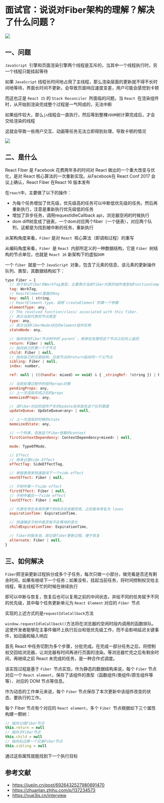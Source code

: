 # 面试官：说说对Fiber架构的理解？解决了什么问题？

 ![](https://static.vue-js.com/554da6d0-ed24-11eb-85f6-6fac77c0c9b3.png)


## 一、问题

`JavaScript `引擎和页面渲染引擎两个线程是互斥的，当其中一个线程执行时，另一个线程只能挂起等待

如果 `JavaScript` 线程长时间地占用了主线程，那么渲染层面的更新就不得不长时间地等待，界面长时间不更新，会导致页面响应速度变差，用户可能会感觉到卡顿

而这也正是 `React 15` 的 `Stack Reconciler `所面临的问题，当 `React `在渲染组件时，从开始到渲染完成整个过程是一气呵成的，无法中断

如果组件较大，那么`js`线程会一直执行，然后等到整棵`VDOM`树计算完成后，才会交给渲染的线程

这就会导致一些用户交互、动画等任务无法立即得到处理，导致卡顿的情况

 ![](https://static.vue-js.com/5eb3a850-ed24-11eb-ab90-d9ae814b240d.png)



## 二、是什么

React Fiber 是 Facebook 花费两年多的时间对 React 做出的一个重大改变与优化，是对 React 核心算法的一次重新实现。从Facebook在 React Conf 2017 会议上确认，React Fiber 在React 16 版本发布

在`react`中，主要做了以下的操作：

- 为每个任务增加了优先级，优先级高的任务可以中断低优先级的任务。然后再重新执行，注意是重新执行优先级低的任务
- 增加了异步任务，调用requestIdleCallback api，浏览器空闲的时候执行
- dom diff树变成了链表，一个dom对应两个fiber（一个链表），对应两个队列，这都是为找到被中断的任务，重新执行

从架构角度来看，`Fiber` 是对 `React `核心算法（即调和过程）的重写

从编码角度来看，`Fiber `是 `React `内部所定义的一种数据结构，它是 `Fiber `树结构的节点单位，也就是 `React 16` 新架构下的虚拟`DOM`

一个 `fiber `就是一个 `JavaScript `对象，包含了元素的信息、该元素的更新操作队列、类型，其数据结构如下：

```js
type Fiber = {
  // 用于标记fiber的WorkTag类型，主要表示当前fiber代表的组件类型如FunctionComponent、ClassComponent等
  tag: WorkTag,
  // ReactElement里面的key
  key: null | string,
  // ReactElement.type，调用`createElement`的第一个参数
  elementType: any,
  // The resolved function/class/ associated with this fiber.
  // 表示当前代表的节点类型
  type: any,
  // 表示当前FiberNode对应的element组件实例
  stateNode: any,

  // 指向他在Fiber节点树中的`parent`，用来在处理完这个节点之后向上返回
  return: Fiber | null,
  // 指向自己的第一个子节点
  child: Fiber | null,
  // 指向自己的兄弟结构，兄弟节点的return指向同一个父节点
  sibling: Fiber | null,
  index: number,

  ref: null | (((handle: mixed) => void) & { _stringRef: ?string }) | RefObject,

  // 当前处理过程中的组件props对象
  pendingProps: any,
  // 上一次渲染完成之后的props
  memoizedProps: any,

  // 该Fiber对应的组件产生的Update会存放在这个队列里面
  updateQueue: UpdateQueue<any> | null,

  // 上一次渲染的时候的state
  memoizedState: any,

  // 一个列表，存放这个Fiber依赖的context
  firstContextDependency: ContextDependency<mixed> | null,

  mode: TypeOfMode,

  // Effect
  // 用来记录Side Effect
  effectTag: SideEffectTag,

  // 单链表用来快速查找下一个side effect
  nextEffect: Fiber | null,

  // 子树中第一个side effect
  firstEffect: Fiber | null,
  // 子树中最后一个side effect
  lastEffect: Fiber | null,

  // 代表任务在未来的哪个时间点应该被完成，之后版本改名为 lanes
  expirationTime: ExpirationTime,

  // 快速确定子树中是否有不在等待的变化
  childExpirationTime: ExpirationTime,

  // fiber的版本池，即记录fiber更新过程，便于恢复
  alternate: Fiber | null,
}
```



## 三、如何解决

`Fiber`把渲染更新过程拆分成多个子任务，每次只做一小部分，做完看是否还有剩余时间，如果有继续下一个任务；如果没有，挂起当前任务，将时间控制权交给主线程，等主线程不忙的时候在继续执行

即可以中断与恢复，恢复后也可以复用之前的中间状态，并给不同的任务赋予不同的优先级，其中每个任务更新单元为 `React Element` 对应的 `Fiber `节点

实现的上述方式的是`requestIdleCallback`方法

`window.requestIdleCallback()`方法将在浏览器的空闲时段内调用的函数排队。这使开发者能够在主事件循环上执行后台和低优先级工作，而不会影响延迟关键事件，如动画和输入响应

首先 React 中任务切割为多个步骤，分批完成。在完成一部分任务之后，将控制权交回给浏览器，让浏览器有时间再进行页面的渲染。等浏览器忙完之后有剩余时间，再继续之前 React 未完成的任务，是一种合作式调度。

该实现过程是基于 `Fiber `节点实现，作为静态的数据结构来说，每个 `Fiber` 节点对应一个 `React element`，保存了该组件的类型（函数组件/类组件/原生组件等等）、对应的 DOM 节点等信息。

作为动态的工作单元来说，每个 `Fiber` 节点保存了本次更新中该组件改变的状态、要执行的工作。

每个 Fiber 节点有个对应的 `React element`，多个 `Fiber `节点根据如下三个属性构建一颗树：

```javascript
// 指向父级Fiber节点
this.return = null
// 指向子Fiber节点
this.child = null
// 指向右边第一个兄弟Fiber节点
this.sibling = null
```
通过这些属性就能找到下一个执行目标


## 参考文献

- https://juejin.cn/post/6926432527980691470
- https://zhuanlan.zhihu.com/p/137234573
- https://vue3js.cn/interview